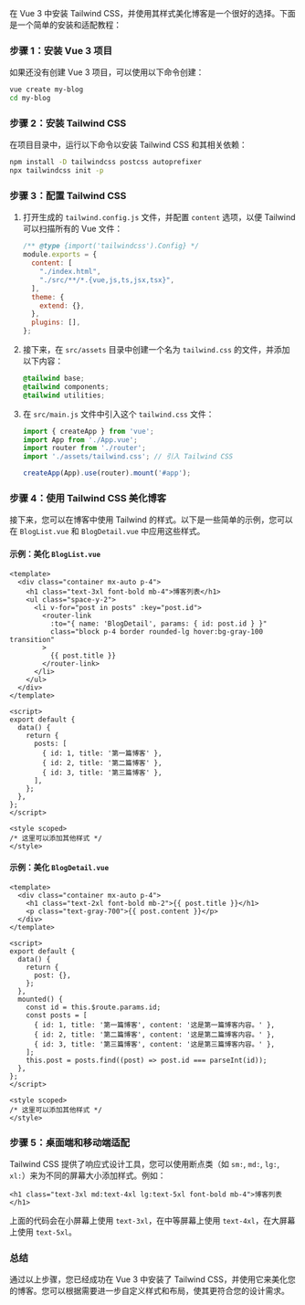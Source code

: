  在 Vue 3 中安装 Tailwind CSS，并使用其样式美化博客是一个很好的选择。下面是一个简单的安装和适配教程：

### 步骤 1：安装 Vue 3 项目

如果还没有创建 Vue 3 项目，可以使用以下命令创建：

```bash
vue create my-blog
cd my-blog
```

### 步骤 2：安装 Tailwind CSS

在项目目录中，运行以下命令以安装 Tailwind CSS 和其相关依赖：

```bash
npm install -D tailwindcss postcss autoprefixer
npx tailwindcss init -p
```

### 步骤 3：配置 Tailwind CSS

1. 打开生成的 `tailwind.config.js` 文件，并配置 `content` 选项，以便 Tailwind 可以扫描所有的 Vue 文件：

   ```javascript
   /** @type {import('tailwindcss').Config} */
   module.exports = {
     content: [
       "./index.html",
       "./src/**/*.{vue,js,ts,jsx,tsx}",
     ],
     theme: {
       extend: {},
     },
     plugins: [],
   };
   ```

2. 接下来，在 `src/assets` 目录中创建一个名为 `tailwind.css` 的文件，并添加以下内容：

   ```css
   @tailwind base;
   @tailwind components;
   @tailwind utilities;
   ```

3. 在 `src/main.js` 文件中引入这个 `tailwind.css` 文件：

   ```javascript
   import { createApp } from 'vue';
   import App from './App.vue';
   import router from './router';
   import './assets/tailwind.css'; // 引入 Tailwind CSS

   createApp(App).use(router).mount('#app');
   ```

### 步骤 4：使用 Tailwind CSS 美化博客

接下来，您可以在博客中使用 Tailwind 的样式。以下是一些简单的示例，您可以在 `BlogList.vue` 和 `BlogDetail.vue` 中应用这些样式。

#### 示例：美化 `BlogList.vue`

```vue
<template>
  <div class="container mx-auto p-4">
    <h1 class="text-3xl font-bold mb-4">博客列表</h1>
    <ul class="space-y-2">
      <li v-for="post in posts" :key="post.id">
        <router-link
          :to="{ name: 'BlogDetail', params: { id: post.id } }"
          class="block p-4 border rounded-lg hover:bg-gray-100 transition"
        >
          {{ post.title }}
        </router-link>
      </li>
    </ul>
  </div>
</template>

<script>
export default {
  data() {
    return {
      posts: [
        { id: 1, title: '第一篇博客' },
        { id: 2, title: '第二篇博客' },
        { id: 3, title: '第三篇博客' },
      ],
    };
  },
};
</script>

<style scoped>
/* 这里可以添加其他样式 */
</style>
```

#### 示例：美化 `BlogDetail.vue`

```vue
<template>
  <div class="container mx-auto p-4">
    <h1 class="text-2xl font-bold mb-2">{{ post.title }}</h1>
    <p class="text-gray-700">{{ post.content }}</p>
  </div>
</template>

<script>
export default {
  data() {
    return {
      post: {},
    };
  },
  mounted() {
    const id = this.$route.params.id;
    const posts = [
      { id: 1, title: '第一篇博客', content: '这是第一篇博客内容。' },
      { id: 2, title: '第二篇博客', content: '这是第二篇博客内容。' },
      { id: 3, title: '第三篇博客', content: '这是第三篇博客内容。' },
    ];
    this.post = posts.find((post) => post.id === parseInt(id));
  },
};
</script>

<style scoped>
/* 这里可以添加其他样式 */
</style>
```

### 步骤 5：桌面端和移动端适配

Tailwind CSS 提供了响应式设计工具，您可以使用断点类（如 `sm:`, `md:`, `lg:`, `xl:`）来为不同的屏幕大小添加样式。例如：

```vue
<h1 class="text-3xl md:text-4xl lg:text-5xl font-bold mb-4">博客列表</h1>
```

上面的代码会在小屏幕上使用 `text-3xl`，在中等屏幕上使用 `text-4xl`，在大屏幕上使用 `text-5xl`。

### 总结

通过以上步骤，您已经成功在 Vue 3 中安装了 Tailwind CSS，并使用它来美化您的博客。您可以根据需要进一步自定义样式和布局，使其更符合您的设计需求。